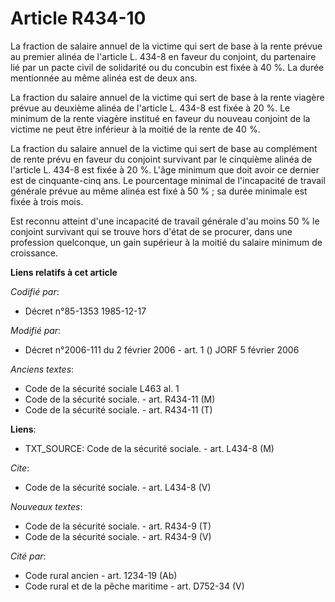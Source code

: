 # Article R434-10

La fraction de salaire annuel de la victime qui sert de base à la rente prévue au premier alinéa de l'article L. 434-8 en
faveur du conjoint, du partenaire lié par un pacte civil de solidarité ou du concubin est fixée à 40 %. La durée mentionnée
au même alinéa est de deux ans. 

La fraction du salaire annuel de la victime qui sert de base à la rente viagère prévue au deuxième alinéa de l'article L.
434-8 est fixée à 20 %. Le minimum de la rente viagère institué en faveur du nouveau conjoint de la victime ne peut être
inférieur à la moitié de la rente de 40 %. 

La fraction du salaire annuel de la victime qui sert de base au complément de rente prévu en faveur du conjoint survivant par
le cinquième alinéa de l'article L. 434-8 est fixée à 20 %. L'âge minimum que doit avoir ce dernier est de cinquante-cinq
ans. Le pourcentage minimal de l'incapacité de travail générale prévue au même alinéa est fixé à 50 % ; sa durée minimale est
fixée à trois mois. 

Est reconnu atteint d'une incapacité de travail générale d'au moins 50 % le conjoint survivant qui se trouve hors d'état de
se procurer, dans une profession quelconque, un gain supérieur à la moitié du salaire minimum de croissance.

**Liens relatifs à cet article**

_Codifié par_:

  - Décret n°85-1353 1985-12-17

_Modifié par_:

  - Décret n°2006-111 du 2 février 2006 - art. 1 () JORF 5 février 2006

_Anciens textes_:

  - Code de la sécurité sociale L463 al. 1
  - Code de la sécurité sociale. - art. R434-11 (M)
  - Code de la sécurité sociale. - art. R434-11 (T)

**Liens**:

  - TXT_SOURCE: Code de la sécurité sociale. - art. L434-8 (M)

_Cite_:

  - Code de la sécurité sociale. - art. L434-8 (V)

_Nouveaux textes_:

  - Code de la sécurité sociale. - art. R434-9 (T)
  - Code de la sécurité sociale. - art. R434-9 (V)

_Cité par_:

  - Code rural ancien - art. 1234-19 (Ab)
  - Code rural et de la pêche maritime - art. D752-34 (V)
